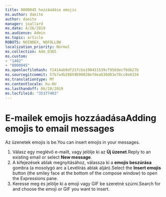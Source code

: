 ```yaml
---
title: 8000045 hozzáadása emojis
ms.author: daeite
author: daeite
manager: joallard
ms.date: 4/26/2019
ms.audience: Admin
ms.topic: article
ROBOTS: NOINDEX, NOFOLLOW
localization_priority: Normal
ms.collection: Adm_O365
ms.custom:
- "1402"
- "8000045"
ms.openlocfilehash: f2414ab9df21fcba190431539cf956decf9db27b
ms.sourcegitcommit: 5fb7a4b28859690020efdea630d03e70cc0e6334
ms.translationtype: MT
ms.contentlocale: hu-HU
ms.lasthandoff: 06/28/2019
ms.locfileid: "35377483"
---
```

# <a name="adding-emojis-to-email-messages"></a><span data-ttu-id="fa0fb-102">E-mailek emojis hozzáadása</span><span class="sxs-lookup"><span data-stu-id="fa0fb-102">Adding emojis to email messages</span></span>

<span data-ttu-id="fa0fb-103">Az üzenetek emojis is be.</span><span class="sxs-lookup"><span data-stu-id="fa0fb-103">You can insert emojis in your messages.</span></span>

1. <span data-ttu-id="fa0fb-104">Válasz egy meglévő e-mailt, vagy jelölje ki az **Új üzenet**.</span><span class="sxs-lookup"><span data-stu-id="fa0fb-104">Reply to an existing email or select **New message**.</span></span>
1. <span data-ttu-id="fa0fb-105">A kifejezések ablak megnyitásához, válassza ki a **emojis beszúrása** gombra (a mosolygó arc a Levélírás ablak alján).</span><span class="sxs-lookup"><span data-stu-id="fa0fb-105">Select the **Insert emojis** button (the smiley face at the bottom of the compose window) to open the Expressions pane.</span></span>
1. <span data-ttu-id="fa0fb-106">Keresse meg és jelölje ki a emoji vagy GIF be szeretné szúrni.</span><span class="sxs-lookup"><span data-stu-id="fa0fb-106">Search for and choose the emoji or GIF you want to insert.</span></span>